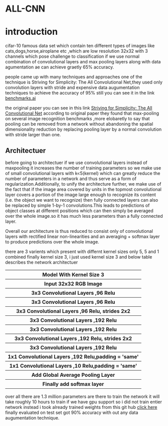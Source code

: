 # ALL-CNN
<h1>introduction</h1>
<p>cifar-10 famous data set which contain ten different types of images like cats,dogs,horse,airoplane etc ,which are low resolution 32x32 with 3 channels which pose challenge to classification if we use normal combination of convolutional layers and max pooling layers along with data agumentation ae can achieve graetly 65% accuracy.</p>
<p>people came up with many techniques and approaches one of the technique is Striving for Simplicity: The All Convolutional Net,they used 
only convolution layers with stride and expensive data augumentation techniques to achieve the accuracy of 95% still you can see it in the link <a href="https://benchmarks.ai/cifar-10">benchmarks.ai</a> </p>
<p>the original paper you can see in this link <a href="https://arxiv.org/abs/1412.6806">Striving for Simplicity: The All Convolutional Net</a> according to original paper they found that max-pooling on several image recognition benchmarks ,more elobaretly to say that pooling can be removed from a network without abandoning the spatial dimensionality reduction by replacing pooling layer by a normal convolution with  stride larger than one.</p>
<h2>Architectuer</h2>
<p>before going to architectuer if we use convolutional layers instead of maxpooling it increases the number of training parameters so we make use of small convolutional layers with k<5(kernel) which can greatly reduce the number of parameters in a network and thus serve as a form of regularization.Additionally, to unify the architecture further, we make use of the fact that if the image area covered by units in the topmost convolutional layer covers a portion of the image large enough to recognize its content (i.e. the object we want to recognize) then fully connected layers can also be replaced by simple 1-by-1 convolutions.This leads to predictions of object classes at different positions which can then simply be averaged over the whole image.so it has much less parameters than a fully connected layer.</p>
<p>Overall our architecture is thus reduced to consist only of convolutional layers with rectified linear non-linearities and an averaging + softmax layer to produce predictions over the whole image.</p>
<p> there are 3 varients which present with differnt kernel sizes only 5, 5 and 1 combined finally kernel size 3, i just used kernel size 3 and below table describes the network architectuer</p>
<table style="width:100%">
  <tr>
    <th> Model With Kernel Size 3</th>
  </tr>
  <tr>
    <th> Input 32x32 RGB Image</th>
  </tr>
  <tr>
    <th> 3x3 Convolutional Layers ,96 Relu </th>
  </tr>
  <tr>
    <th> 3x3 Convolutional Layers ,96 Relu </th>
  </tr>
  <tr>
    <th> 3x3 Convolutional Layers ,96 Relu, strides 2x2</th>
  </tr>
  <tr>
    <th> 3x3 Convolutional Layers ,192 Relu </th>
  </tr>
  <tr>
    <th> 3x3 Convolutional Layers ,192 Relu </th>
  </tr>
  <tr>
    <th> 3x3 Convolutional Layers ,192 Relu, strides 2x2</th>
  </tr>
  <tr>
    <th> 3x3 Convolutional Layers ,192 Relu</th>
  </tr>
  <tr>
    <th> 1x1 Convolutional Layers ,192 Relu,padding = 'same'</th>
  </tr>
  <tr>
    <th> 1x1 Convolutional Layers ,10 Relu,padding = 'same'</th>
  </tr>
  <tr>
    <th> Add Global Average Pooling Layer</th>
  </tr>
  <tr>
    <th> Finally add softmax layer</th>
  </tr>
</table>
<p> over all there are 1.3 million parameters are there to train the network it will take roughly 10 hours to train if we have gpu support so i did not train entier network instead i took already trained weights from this git hub 
<a href="https://github.com/PAN001/All-CNN/blob/master/all_cnn_best_weights_glorot_uniform.hdf5">click here</a> finally evaluated on test set got 90% accuracy with out any data augumentation technique.</p>
  
    
